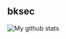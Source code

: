 ## bksec
![My github stats](https://github-readme-stats.vercel.app/api?username=piramit&show_icons=true&theme=radical)
## 


